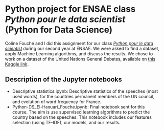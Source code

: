 # Python project for ENSAE class *Python pour le data scientist* (Python for Data Science)

Coline Fouché and I did this assignment for our class [*Python pour le data scientist*](http://www.xavierdupre.fr/app/ensae_teaching_cs/helpsphinx3/td_2a.html) during our second year at ENSAE. We were asked to find a dataset, apply 
Machine Learning algorithms, and discuss the results. We chose to work on a dataset of the United Nations General Debates,
available on [this Kaggle link](https://www.kaggle.com/unitednations/un-general-debates).

## Description of the Jupyter notebooks
- Descriptive statistics.ipynb: Descriptive statistics of the speeches (most used words), for the countries permanent members of the UN council, and evolution of word frequency for France.
- Python-DS_El-Haouari_Fouche.ipynb: Final notebook sent for this course. The aim is use supervised learning algorithms to predict the country based on the speeches. This notebook includes our features selection (using TF-IDF), our models, and our results.
